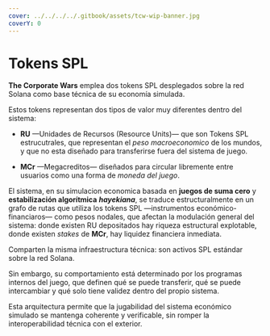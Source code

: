 ```yaml
---
cover: ../../../../.gitbook/assets/tcw-wip-banner.jpg
coverY: 0
---
```


# Tokens SPL

**The Corporate Wars** emplea dos tokens SPL desplegados sobre la red Solana como base técnica de su economía simulada.

Estos tokens representan dos tipos de valor muy diferentes dentro del sistema:

- **RU** —Unidades de Recursos (Resource Units)— que son Tokens SPL estrucutrales, que representan el _peso macroeconomico_ de los mundos, y que no esta diseñado para transferirse fuera del sistema de juego.

- **MCr** —Megacreditos— diseñados para circular libremente entre usuarios como una forma de _moneda del juego_.

El sistema, en su simulacion economica basada en **juegos de suma cero** y **estabilización algorítmica** _**hayekiana**_, se traduce estructuralmente en un grafo de rutas que utiliza los tokens SPL —instrumentos económico-financiaros— como pesos nodales, que afectan la modulación general del sistema: donde existen RU depositados hay riqueza estructural explotable, donde existen _stakes_ de **MCr**, hay liquidez financiera inmediata.

Comparten la misma infraestructura técnica: son activos SPL estándar sobre la red Solana.

Sin embargo, su comportamiento está determinado por los programas internos del juego, que definen qué se puede transferir, qué se puede intercambiar y qué solo tiene validez dentro del propio sistema.

Esta arquitectura permite que la jugabilidad del sistema económico simulado se mantenga coherente y verificable, sin romper la interoperabilidad técnica con el exterior.
